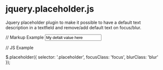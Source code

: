 jquery.placeholder.js
=====================

Jquery placeholder plugin to make it possible to have a default text description  in a textfield and remove/add default text on focus/blur.

// Markup Example
<input id="example-textfield" name="example-freetext" class="text placeholder" type="text" value="My defalt value here" />

// JS Example

$.placeholder({
    selector: '.placeholder',
    focusClass: 'focus',
    blurClass: 'blur'
});
